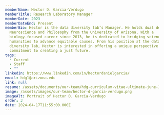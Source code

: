 ```yaml
---
memberName: Hector D. Garcia-Verdugo
memberTitle: Research Laboratory Manager
memberDate: 2023
memberDateEnd: Present
memberBio: Hector is the data diversity lab’s Manager. He holds dual degrees in
  Neuroscience and Philosophy from the University of Arizona. With a
  biology-focused career since 2013, he is dedicated to bridging science and the
  humanities to advance equitable causes. From his position at the data
  diversity lab, Hector is interested in offering a unique perspective and a
  commitment to creating a just future. 
tags:
  - Current
  - Staff
  - ""
linkedin: https://www.linkedin.com/in/hectordanielgarcia/
email: hdg1@arizona.edu
link: null
resume: /assets/documents/our-team/hdg-curriculum-vitae-ultimate-june-17-2023.pdf
image: /assets/images/our-team/hector-d-garcia-verdugo.png
imageAlt: Portrait of Hector D. Garcia-Verdugo
order: 3
date: 2024-04-17T11:55:00.000Z
---
```


